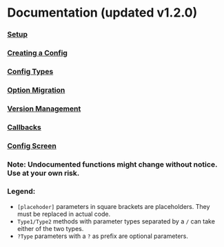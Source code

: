 ﻿# Documentation (updated v1.2.0)
### [Setup](https://github.com/Tre5et/vanillaconfig/blob/1.18/docs/SETUP.md)
### [Creating a Config](https://github.com/Tre5et/vanillaconfig/blob/1.18/docs/CONFIG.md)
### [Config Types](https://github.com/Tre5et/vanillaconfig/blob/1.18/docs/TYPES.md)
### [Option Migration](https://github.com/Tre5et/vanillaconfig/blob/1.18/docs/MIGRATE.md)
### [Version Management](https://github.com/Tre5et/vanillaconfig/blob/1.18/docs/VERSION.md)
### [Callbacks](https://github.com/Tre5et/vanillaconfig/blob/1.18/docs/CALLBACKS.md)
### [Config Screen](https://github.com/Tre5et/vanillaconfig/blob/1.18/docs/SCREEN.md)

### Note: Undocumented functions might change without notice. Use at your own risk.

### Legend:

 - `[placehoder]` parameters in square brackets are placeholders. They must be replaced in actual code.
 - `Type1/Type2` methods with parameter types separated by a `/` can take either of the two types.
 - `?Type` parameters with a `?` as prefix are optional parameters.
